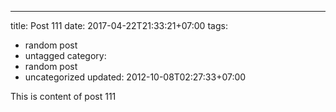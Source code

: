 ---
title: Post 111
date: 2017-04-22T21:33:21+07:00
tags:
  - random post
  - untagged
category:
  - random post
  - uncategorized
updated: 2012-10-08T02:27:33+07:00

This is content of post 111